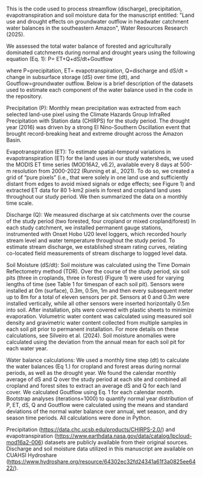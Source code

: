 This is the code used to process streamflow (discharge), precipitation, evapotranspiration and soil moisture data for the manuscript entitled: 
"Land use and drought effects on groundwater outflow in headwater catchment water balances in the southeastern Amazon", Water Resources Research (2025). 

We assessed the total water balance of forested and agriculturally dominated catchments during normal and drought years using the following equation (Eq. 1): 
P= ET+Q+dS/dt+Goutflow  

where P=precipitation, ET= evapotranspiration, Q=discharge and dS/dt = change in subsurface storage (dS) over time (dt), and Goutflow=groundwater outflow. Below is a brief description of the datasets used to estimate each component of the water balance used in the code in the repository. 

Precipitation (P):  Monthly mean precipitation was extracted from each selected land-use pixel using the Climate Hazards Group InfraRed Precipitation with Station data (CHIRPS) for the study period. The drought year (2016) was driven by a strong El Nino-Southern Oscillation event that brought record-breaking heat and extreme drought across the Amazon Basin.

Evapotranspiration (ET): To estimate spatial-temporal variations in evapotranspiration (ET) for the land uses in our study watersheds, we used the MODIS ET time series (MOD16A2, v6.2), available every 8 days at 500-m resolution from 2000-2022 (Running et al., 2021). To do so, we created a grid of “pure pixels” (i.e., that were solely in one land use and sufficiently distant from edges to avoid mixed signals or edge effects; see Figure 1) and extracted ET data for 80 1-km2 pixels in forest and cropland land uses throughout our study period. We then summarized the data on a monthly time scale. 

Discharge (Q): We measured discharge at six catchments over the course of the study period (two forested, four cropland or mixed cropland/forest) In each study catchment, we installed permanent gauge stations, instrumented with Onset Hobo U20 level loggers, which recorded hourly stream level and water temperature throughout the study period. To estimate stream discharge, we established stream rating curves, relating co-located field measurements of stream discharge to logged level data.

Soil Moisture (dS/dt): Soil moisture was calculated using the Time Domain Reflectometry method (TDR). Over the course of the study period, six soil pits (three in croplands, three in forest) (Figure 1) were used for varying lengths of time (see Table 1 for timespan of each soil pit). Sensors were installed at 0m (surface), 0.3m, 0.5m, 1m and then every subsequent meter up to 8m for a total of eleven sensors per pit. Sensors at 0 and 0.3m were installed vertically, while all other sensors were inserted horizontally 0.5m into soil. After installation, pits were covered with plastic sheets to minimize evaporation. Volumetric water content was calculated using measured soil density and gravimetric water content collected from multiple samples in each soil pit prior to permanent installation. For more details on these calculations, see Silveiro et al. (2024). Soil moisture anomalies were calculated using the deviation from the annual mean for each soil pit for each water year.

Water balance calculations: We used a monthly time step (dt) to calculate the water balances (Eq 1.) for cropland and forest areas during normal periods, as well as the drought year. We found the calendar monthly average of dS and Q over the study period at each site and combined all cropland and forest sites to extract an average dS and Q for each land cover. We calculated Goutflow using Eq. 1 for each calendar month. Bootstrap analyses (iterations=1000) to quantify normal year distribution of P, ET, dS, Q and Goutflow were calculated using the means and standard deviations of the normal water balance over annual, wet season, and dry season time periods. All calculations were done in Python.



Precipitation (https://data.chc.ucsb.edu/products/CHIRPS-2.0/) and evapotranspiration (https://www.earthdata.nasa.gov/data/catalog/lpcloud-mod16a2-006) datasets are publicly available from their original sources. Discharge and soil moisture data utilized in this manuscript are available on CUAHSI Hydroshare (https://www.hydroshare.org/resource/64302ec32fd24341a61f3a0825ee6422/).

